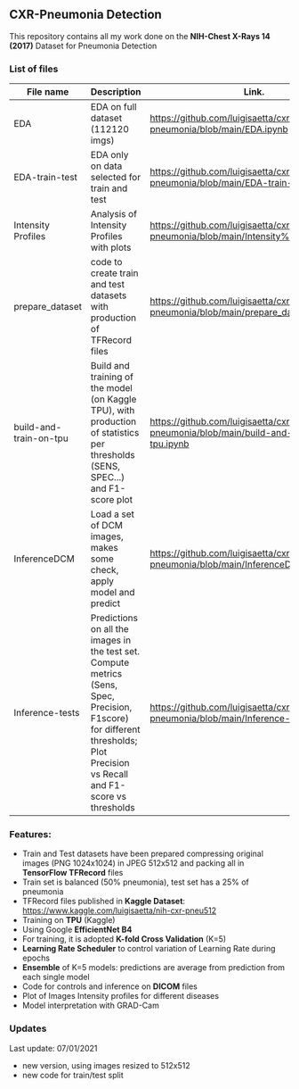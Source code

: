 ## CXR-Pneumonia Detection

This repository contains all my work done on the **NIH-Chest X-Rays 14 (2017)** Dataset for Pneumonia Detection

### List of files 

| File name     | Description                     |Link.                                                              |
| ------------- |---------------------------------|-------------------------------------------------------------------|
| EDA     | EDA on full dataset (112120 imgs) | https://github.com/luigisaetta/cxr-pneumonia/blob/main/EDA.ipynb  |
| EDA-train-test | EDA only on data selected for train and test | https://github.com/luigisaetta/cxr-pneumonia/blob/main/EDA-train-test.ipynb |
| Intensity Profiles | Analysis of Intensity Profiles with plots | https://github.com/luigisaetta/cxr-pneumonia/blob/main/Intensity%20Profiles.ipynb |
| prepare_dataset | code to create train and test datasets with production of TFRecord files | https://github.com/luigisaetta/cxr-pneumonia/blob/main/prepare_dataset.ipynb | 
| build-and-train-on-tpu | Build and training of the model (on Kaggle TPU), with production of statistics per thresholds (SENS, SPEC...) and F1-score plot | https://github.com/luigisaetta/cxr-pneumonia/blob/main/build-and-train-on-tpu.ipynb |
| InferenceDCM | Load a set of DCM images, makes some check, apply model and predict | https://github.com/luigisaetta/cxr-pneumonia/blob/main/InferenceDCM.ipynb |
| Inference-tests | Predictions on all the images in the test set. Compute metrics (Sens, Spec, Precision, F1score) for different thresholds; Plot Precision vs Recall and F1-score vs thresholds | https://github.com/luigisaetta/cxr-pneumonia/blob/main/Inference-tests.ipynb |

### Features:
* Train and Test datasets have been prepared compressing original images (PNG 1024x1024) in JPEG 512x512 and packing all in **TensorFlow TFRecord** files
* Train set is balanced (50% pneumonia), test set has a 25% of pneumonia
* TFRecord files published in **Kaggle Dataset**: https://www.kaggle.com/luigisaetta/nih-cxr-pneu512
* Training on **TPU** (Kaggle)
* Using Google **EfficientNet B4** 
* For training, it is adopted **K-fold Cross Validation** (K=5)
* **Learning Rate Scheduler** to control variation of Learning Rate during epochs
* **Ensemble** of K=5 models: predictions are average from prediction from each single model
* Code for controls and inference on **DICOM** files
* Plot of Images Intensity profiles for different diseases
* Model interpretation with GRAD-Cam
                                                                  
### Updates
Last update: 07/01/2021
* new version, using images resized to 512x512
* new code for train/test split


